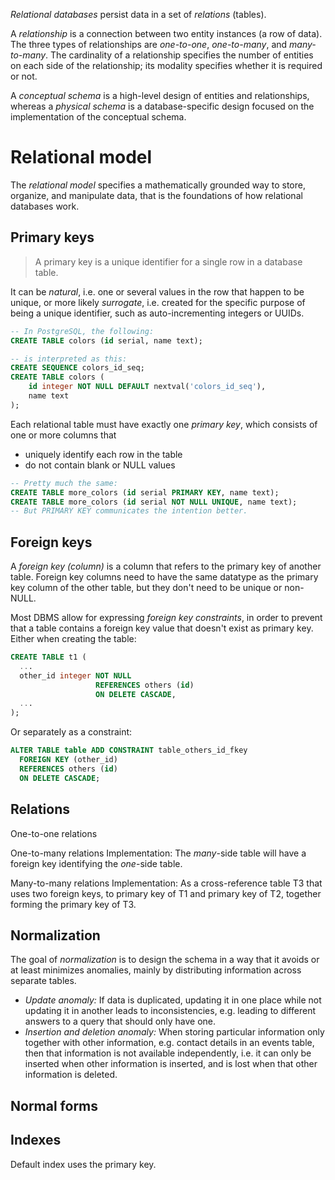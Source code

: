 
_Relational databases_ persist data in a set of _relations_ (tables).

A _relationship_ is a connection between two entity instances (a row of data). The three types of relationships are _one-to-one_, _one-to-many_, and _many-to-many_. The cardinality of a relationship specifies the number of entities on each side of the relationship; its modality specifies whether it is required or not.

A _conceptual schema_ is a high-level design of entities and relationships, whereas a _physical schema_ is a database-specific design focused on the implementation of the conceptual schema. 

# Relational model

The _relational model_ specifies a mathematically grounded way to store, organize, and manipulate data, that is the foundations of how relational databases work.

## Primary keys

>  A primary key is a unique identifier for a single row in a database table.

It can be _natural_, i.e. one or several values in the row that happen to be unique, or more likely _surrogate_, i.e. created for the specific purpose of being a unique identifier, such as auto-incrementing integers or UUIDs.

```sql
-- In PostgreSQL, the following:
CREATE TABLE colors (id serial, name text);

-- is interpreted as this:
CREATE SEQUENCE colors_id_seq;
CREATE TABLE colors (
    id integer NOT NULL DEFAULT nextval('colors_id_seq'),
    name text
);
```

Each relational table must have exactly one _primary key_, which consists of one or more columns that
* uniquely identify each row in the table
* do not contain blank or NULL values

```sql
-- Pretty much the same:
CREATE TABLE more_colors (id serial PRIMARY KEY, name text);
CREATE TABLE more_colors (id serial NOT NULL UNIQUE, name text);
-- But PRIMARY KEY communicates the intention better.
```

## Foreign keys

A _foreign key (column)_ is a column that refers to the primary key of another table. Foreign key columns need to have the same datatype as the primary key column of the other table, but they don't need to be unique or non-NULL.

Most DBMS allow for expressing _foreign key constraints_, in order to prevent that a table contains a foreign key value that doesn't exist as primary key. Either when creating the table:

```sql
CREATE TABLE t1 (
  ...
  other_id integer NOT NULL
                   REFERENCES others (id)
                   ON DELETE CASCADE,
  ...
);
```

Or separately as a constraint:
```sql
ALTER TABLE table ADD CONSTRAINT table_others_id_fkey
  FOREIGN KEY (other_id)
  REFERENCES others (id)
  ON DELETE CASCADE;
```

## Relations

One-to-one relations

One-to-many relations
Implementation: The _many_-side table will have a foreign key identifying the _one_-side table.

Many-to-many relations
Implementation: As a cross-reference table T3 that uses two foreign keys, to primary key of T1 and primary key of T2, together forming the primary key of T3.

## Normalization

The goal of _normalization_ is to design the schema in a way that it avoids or at least minimizes anomalies, mainly by distributing information across separate tables.

* _Update anomaly:_ If data is duplicated, updating it in one place while not updating it in another leads to inconsistencies, e.g. leading to different answers to a query that should only have one.
* _Insertion and deletion anomaly:_ When storing particular information only together with other information, e.g. contact details in an events table, then that information is not available independently, i.e. it can only be inserted when other information is inserted, and is lost when that other information is deleted.    

## Normal forms

## Indexes

Default index uses the primary key.
